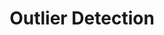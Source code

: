 ---
title: "Outlier Detection"

categories: ['']

tags: ['Outlier', 'Detection']

arabic: ['اكتشاف القيم المتطرفة']

publishers: ['معجم مصطلحات التعلم الآلي والتعلم العميق وعلم البيانات']

types: "word"

slug: ""
---